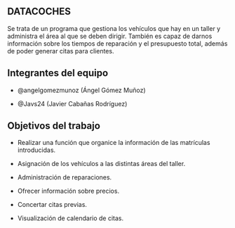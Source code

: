 ## DATACOCHES

Se trata de un programa que gestiona los vehículos que hay en un taller y administra el área al que se deben dirigir.
También es capaz de darnos información sobre los tiempos de reparación y el presupuesto total, además de poder generar citas para clientes.

## Integrantes del equipo

- @angelgomezmunoz (Ángel Gómez Muñoz)

- @Javs24 (Javier Cabañas Rodríguez)

## Objetivos del trabajo

- Realizar una función que organice la información de las matrículas introducidas.

- Asignación de los vehículos a las distintas áreas del taller.

- Administración de reparaciones.

- Ofrecer información sobre precios.

- Concertar citas previas.

- Visualización de calendario de citas.

